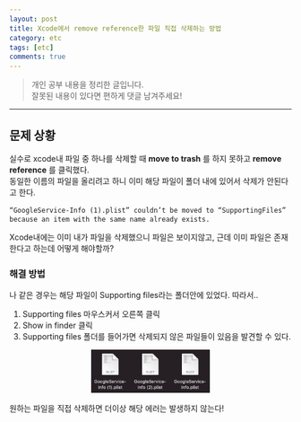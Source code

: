 ```yaml
---
layout: post
title: Xcode에서 remove reference한 파일 직접 삭제하는 방법
category: etc
tags: [etc]
comments: true
---
```


> 개인 공부 내용을 정리한 글입니다.     
잘못된 내용이 있다면 편하게 댓글 남겨주세요!  

<hr>

## 문제 상황

실수로 xcode내 파일 중 하나를 삭제할 때 **move to trash** 를 하지 못하고 **remove reference** 를 클릭했다.<br>
동일한 이름의 파일을 올리려고 하니 이미 해당 파일이 폴더 내에 있어서 삭제가 안된다고 한다.

```
“GoogleService-Info (1).plist” couldn’t be moved to “SupportingFiles” because an item with the same name already exists.
```
Xcode내에는 이미 내가 파일을 삭제했으니 파일은 보이지않고, 근데 이미 파일은 존재한다고 하는데 어떻게 해야할까?


### 해결 방법

나 같은 경우는 해당 파일이 Supporting files라는 폴더안에 있었다. 따라서..

1. Supporting files 마우스커서 오른쪽 클릭
2. Show in finder 클릭
3. Supporting files 폴더를 들어가면 삭제되지 않은 파일들이 있음을 발견할 수 있다.

<center>
<figure>
<img src="/assets/post-img/etc/2.png" alt="" width="50%">
</figure>
</center>

원하는 파일을 직접 삭제하면 더이상 해당 에러는 발생하지 않는다!
